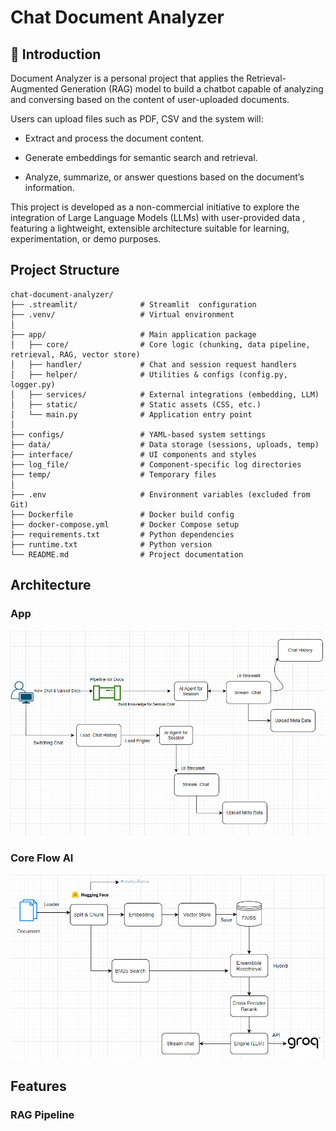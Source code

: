 
# Chat Document Analyzer 





## 🌟 Introduction 
Document Analyzer is a personal project that applies the Retrieval-Augmented Generation (RAG) model to build a chatbot capable of analyzing and conversing based on the content of user-uploaded documents.

Users can upload files such as PDF, CSV and the system will:

- Extract and process the document content.

- Generate embeddings for semantic search and retrieval.

- Analyze, summarize, or answer questions based on the document’s information.

This project is developed as a non-commercial initiative to explore the integration of Large Language Models (LLMs) with user-provided data , featuring a lightweight, extensible architecture suitable for learning, experimentation, or demo purposes.
## Project Structure

```
chat-document-analyzer/
├── .streamlit/              # Streamlit  configuration
├── .venv/                   # Virtual environment
│
├── app/                     # Main application package
│   ├── core/                # Core logic (chunking, data pipeline, retrieval, RAG, vector store)
│   ├── handler/             # Chat and session request handlers
│   ├── helper/              # Utilities & configs (config.py, logger.py)
│   ├── services/            # External integrations (embedding, LLM)
│   ├── static/              # Static assets (CSS, etc.)
│   └── main.py              # Application entry point
│
├── configs/                 # YAML-based system settings
├── data/                    # Data storage (sessions, uploads, temp)
├── interface/               # UI components and styles
├── log_file/                # Component-specific log directories
├── temp/                    # Temporary files
│
├── .env                     # Environment variables (excluded from Git)
├── Dockerfile               # Docker build config
├── docker-compose.yml       # Docker Compose setup
├── requirements.txt         # Python dependencies
├── runtime.txt              # Python version
└── README.md                # Project documentation

```
## Architecture
### App 
![App](Images/Streamlit.png)
### Core Flow AI
![AI](Images/Core.png)
## Features
### RAG Pipeline

